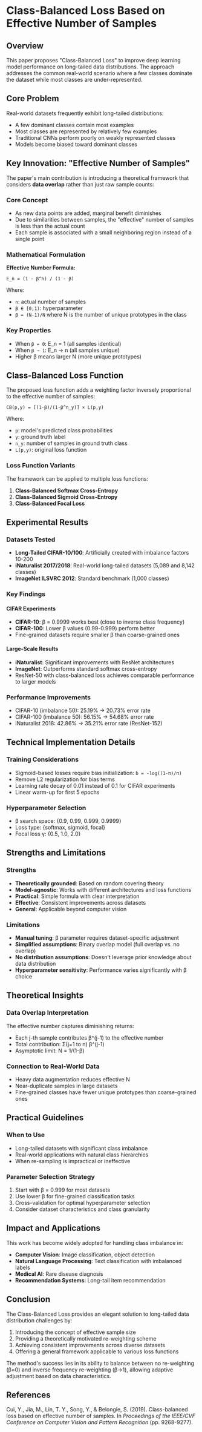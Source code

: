 # Class-Balanced Loss Based on Effective Number of Samples

## Overview

This paper proposes "Class-Balanced Loss" to improve deep learning model performance on long-tailed data distributions. The approach addresses the common real-world scenario where a few classes dominate the dataset while most classes are under-represented.

## Core Problem

Real-world datasets frequently exhibit long-tailed distributions:
- A few dominant classes contain most examples
- Most classes are represented by relatively few examples
- Traditional CNNs perform poorly on weakly represented classes
- Models become biased toward dominant classes

## Key Innovation: "Effective Number of Samples"

The paper's main contribution is introducing a theoretical framework that considers **data overlap** rather than just raw sample counts:

### Core Concept
- As new data points are added, marginal benefit diminishes
- Due to similarities between samples, the "effective" number of samples is less than the actual count
- Each sample is associated with a small neighboring region instead of a single point

### Mathematical Formulation
**Effective Number Formula:**
```
E_n = (1 - β^n) / (1 - β)
```

Where:
- `n`: actual number of samples
- `β ∈ [0,1)`: hyperparameter 
- `β = (N-1)/N` where N is the number of unique prototypes in the class

### Key Properties
- When `β = 0`: E_n = 1 (all samples identical)
- When `β → 1`: E_n → n (all samples unique)
- Higher β means larger N (more unique prototypes)

## Class-Balanced Loss Function

The proposed loss function adds a weighting factor inversely proportional to the effective number of samples:

```
CB(p,y) = [(1-β)/(1-β^n_y)] × L(p,y)
```

Where:
- `p`: model's predicted class probabilities
- `y`: ground truth label
- `n_y`: number of samples in ground truth class
- `L(p,y)`: original loss function

### Loss Function Variants

The framework can be applied to multiple loss functions:

1. **Class-Balanced Softmax Cross-Entropy**
2. **Class-Balanced Sigmoid Cross-Entropy** 
3. **Class-Balanced Focal Loss**

## Experimental Results

### Datasets Tested
- **Long-Tailed CIFAR-10/100**: Artificially created with imbalance factors 10-200
- **iNaturalist 2017/2018**: Real-world long-tailed datasets (5,089 and 8,142 classes)
- **ImageNet ILSVRC 2012**: Standard benchmark (1,000 classes)

### Key Findings

#### CIFAR Experiments
- **CIFAR-10**: β = 0.9999 works best (close to inverse class frequency)
- **CIFAR-100**: Lower β values (0.99-0.999) perform better
- Fine-grained datasets require smaller β than coarse-grained ones

#### Large-Scale Results
- **iNaturalist**: Significant improvements with ResNet architectures
- **ImageNet**: Outperforms standard softmax cross-entropy
- ResNet-50 with class-balanced loss achieves comparable performance to larger models

### Performance Improvements
- CIFAR-10 (imbalance 50): 25.19% → 20.73% error rate
- CIFAR-100 (imbalance 50): 56.15% → 54.68% error rate  
- iNaturalist 2018: 42.86% → 35.21% error rate (ResNet-152)

## Technical Implementation Details

### Training Considerations
- Sigmoid-based losses require bias initialization: `b = -log((1-π)/π)`
- Remove L2 regularization for bias terms
- Learning rate decay of 0.01 instead of 0.1 for CIFAR experiments
- Linear warm-up for first 5 epochs

### Hyperparameter Selection
- β search space: {0.9, 0.99, 0.999, 0.9999}
- Loss type: {softmax, sigmoid, focal}
- Focal loss γ: {0.5, 1.0, 2.0}

## Strengths and Limitations

### Strengths
- **Theoretically grounded**: Based on random covering theory
- **Model-agnostic**: Works with different architectures and loss functions
- **Practical**: Simple formula with clear interpretation
- **Effective**: Consistent improvements across datasets
- **General**: Applicable beyond computer vision

### Limitations
- **Manual tuning**: β parameter requires dataset-specific adjustment
- **Simplified assumptions**: Binary overlap model (full overlap vs. no overlap)
- **No distribution assumptions**: Doesn't leverage prior knowledge about data distribution
- **Hyperparameter sensitivity**: Performance varies significantly with β choice

## Theoretical Insights

### Data Overlap Interpretation
The effective number captures diminishing returns:
- Each j-th sample contributes β^(j-1) to the effective number
- Total contribution: Σ(j=1 to n) β^(j-1)
- Asymptotic limit: N = 1/(1-β)

### Connection to Real-World Data
- Heavy data augmentation reduces effective N
- Near-duplicate samples in large datasets
- Fine-grained classes have fewer unique prototypes than coarse-grained ones

## Practical Guidelines

### When to Use
- Long-tailed datasets with significant class imbalance
- Real-world applications with natural class hierarchies
- When re-sampling is impractical or ineffective

### Parameter Selection Strategy
1. Start with β = 0.999 for most datasets
2. Use lower β for fine-grained classification tasks
3. Cross-validation for optimal hyperparameter selection
4. Consider dataset characteristics and class granularity

## Impact and Applications

This work has become widely adopted for handling class imbalance in:
- **Computer Vision**: Image classification, object detection
- **Natural Language Processing**: Text classification with imbalanced labels  
- **Medical AI**: Rare disease diagnosis
- **Recommendation Systems**: Long-tail item recommendation

## Conclusion

The Class-Balanced Loss provides an elegant solution to long-tailed data distribution challenges by:
1. Introducing the concept of effective sample size
2. Providing a theoretically motivated re-weighting scheme
3. Achieving consistent improvements across diverse datasets
4. Offering a general framework applicable to various loss functions

The method's success lies in its ability to balance between no re-weighting (β=0) and inverse frequency re-weighting (β→1), allowing adaptive adjustment based on data characteristics.

## References

Cui, Y., Jia, M., Lin, T. Y., Song, Y., & Belongie, S. (2019). Class-balanced loss based on effective number of samples. In *Proceedings of the IEEE/CVF Conference on Computer Vision and Pattern Recognition* (pp. 9268-9277).
